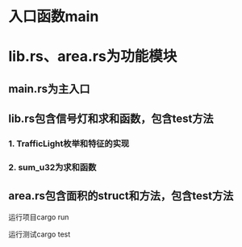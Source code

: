 # 入口函数main

# lib.rs、area.rs为功能模块

## main.rs为主入口

## lib.rs包含信号灯和求和函数，包含test方法

### 1. TrafficLight枚举和特征的实现

### 2. sum_u32为求和函数

## area.rs包含面积的struct和方法，包含test方法

运行项目cargo run

运行测试cargo test
